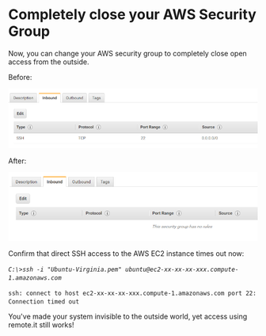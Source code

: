 # Completely close your AWS Security Group

Now, you can change your AWS security group to completely close open access from the outside.

Before:

![](../../.gitbook/assets/image%20%28511%29.png)

After:

![](../../.gitbook/assets/image%20%28187%29.png)

Confirm that direct SSH access to the AWS EC2 instance times out now:

_`C:\>ssh -i "Ubuntu-Virginia.pem" ubuntu@ec2-xx-xx-xx-xxx.compute-1.amazonaws.com`_ 

`ssh: connect to host ec2-xx-xx-xx-xxx.compute-1.amazonaws.com port 22: Connection timed out`

You've made your system invisible to the outside world, yet access using remote.it still works!



